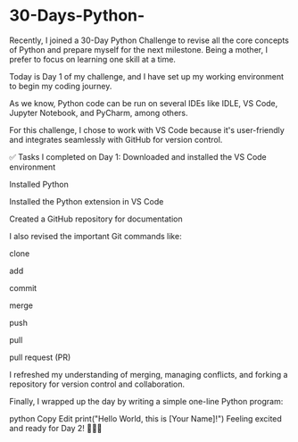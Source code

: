 # 30-Days-Python-
Recently, I joined a 30-Day Python Challenge to revise all the core concepts of Python and prepare myself for the next milestone. Being a mother, I prefer to focus on learning one skill at a time.

Today is Day 1 of my challenge, and I have set up my working environment to begin my coding journey.

As we know, Python code can be run on several IDEs like IDLE, VS Code, Jupyter Notebook, and PyCharm, among others.

For this challenge, I chose to work with VS Code because it's user-friendly and integrates seamlessly with GitHub for version control.

✅ Tasks I completed on Day 1:
Downloaded and installed the VS Code environment

Installed Python

Installed the Python extension in VS Code

Created a GitHub repository for documentation

I also revised the important Git commands like:

clone

add

commit

merge

push

pull

pull request (PR)

I refreshed my understanding of merging, managing conflicts, and forking a repository for version control and collaboration.

Finally, I wrapped up the day by writing a simple one-line Python program:

python
Copy
Edit
print("Hello World, this is [Your Name]!")
Feeling excited and ready for Day 2! 🚀👩‍💻